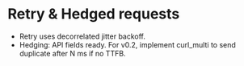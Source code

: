 # Retry & Hedged requests
- Retry uses decorrelated jitter backoff.
- Hedging: API fields ready. For v0.2, implement curl_multi to send duplicate after N ms if no TTFB.
